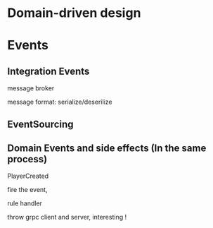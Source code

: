 # Domain-driven design

# Events



## Integration Events

message broker

message format: serialize/deserilize


## EventSourcing 


## Domain Events and side effects (In the same process)




PlayerCreated 


fire the event,

rule handler 


throw grpc client and server, interesting !


